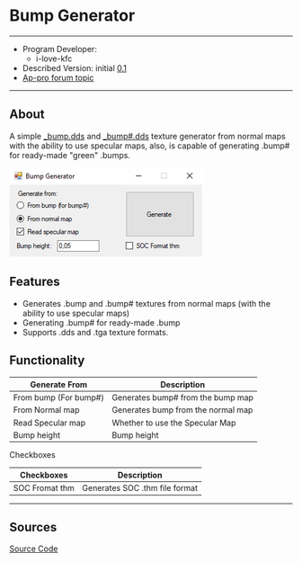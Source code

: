 # Bump Generator

___

- Program Developer:
  - i-love-kfc
- Described Version: initial [0.1](https://gitlab.com/i-love-kfc/bump-generator/-/releases/%D0%A0%D0%B5%D0%BB%D0%B8%D0%B7)
- [Ap-pro forum topic](https://ap-pro.ru/forums/topic/3740-bump-generator)

___

## About

A simple [_bump.dds](../../main-folders-and-files/file-formats/textures/bump.md) and [_bump#.dds](../../main-folders-and-files/file-formats/textures/bump#.md) texture generator from normal maps with the ability to use specular maps, also, is capable of generating .bump# for ready-made "green" .bumps.

![bump-generator centered](images/bump-generator.png)

## Features

- Generates .bump and .bump# textures from normal maps (with the ability to use specular maps)
- Generating .bump# for ready-made .bump
- Supports .dds and .tga texture formats.

## Functionality

| Generate From | Description |
|---|---|
| From bump (For bump#) | Generates bump# from the bump map |
| From Normal map | Generates bump from the normal map |
| Read Specular map | Whether to use the Specular Map |
| Bump height | Bump height |

Checkboxes

| Checkboxes | Description |
|---|---|
| SOC Fromat thm | Generates SOC .thm file format |

___

## Sources

[Source Code](https://gitlab.com/i-love-kfc/bump-generator)
